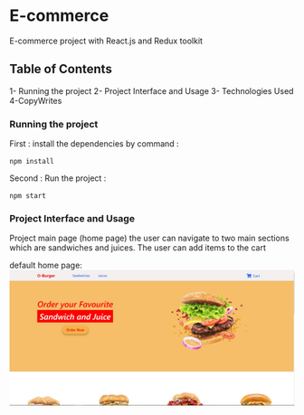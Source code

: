 # E-commerce

E-commerce project with React.js and Redux toolkit

## Table of Contents

1- Running the project
2- Project Interface and Usage
3- Technologies Used
4-CopyWrites

### Running the project

First : install the dependencies by command :

```
npm install
```

Second : Run the project :

```
npm start
```

### Project Interface and Usage

Project main page (home page) the user can navigate to two main sections which are sandwiches and juices.
The user can add items to the cart

default home page:
![homePage](./public/1.jpg)
